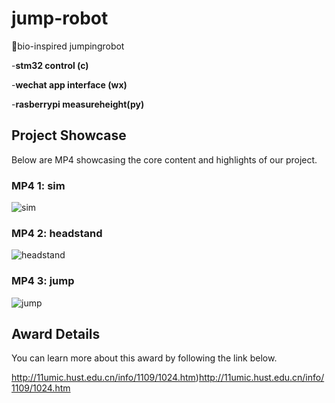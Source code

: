 # jump-robot


🚀bio-inspired jumpingrobot


-**stm32 control (c)**


-**wechat app interface (wx)** 


-**rasberrypi measureheight(py)**

## Project Showcase

Below are MP4 showcasing the core content and highlights of our project.

### MP4 1: sim
![sim](https://github.com/runjtu/jump-robot/assets/70926090/7310339a-f677-434e-9b63-486f755616fe)


### MP4 2: headstand
![headstand](https://github.com/runjtu/jump-robot/assets/70926090/ff396779-6ded-4114-9449-8ebfb83be143)



### MP4 3: jump
![jump](https://github.com/runjtu/jump-robot/assets/70926090/ceace5f2-b81a-4956-8c86-2355e71c4336)





## Award Details

You can learn more about this award by following the link below.

http://11umic.hust.edu.cn/info/1109/1024.htm)http://11umic.hust.edu.cn/info/1109/1024.htm

